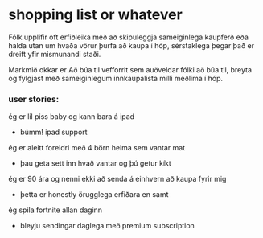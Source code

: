 # shopping list or whatever

Fólk upplifir oft erfiðleika með að skipuleggja sameiginlega kaupferð eða halda utan um hvaða vörur þurfa að kaupa í hóp, sérstaklega þegar það er dreift yfir mismunandi staði.

Markmið okkar er Að búa til vefforrit sem auðveldar fólki að búa til, breyta og fylgjast með sameiginlegum innkaupalista milli meðlima í hóp.


### user stories:

ég er lil piss baby og kann bara á ipad
- búmm! ipad support

ég er aleitt foreldri með 4 börn heima sem vantar mat
- þau geta sett inn hvað vantar og þú getur kíkt

ég er 90 ára og nenni ekki að senda á einhvern að kaupa fyrir mig
- þetta er honestly örugglega erfiðara en samt

ég spila fortnite allan daginn
- bleyju sendingar daglega með premium subscription
